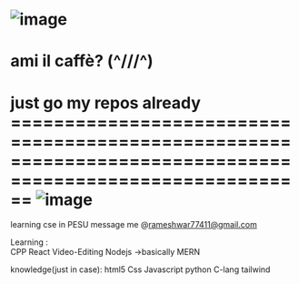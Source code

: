 ![image](https://user-images.githubusercontent.com/114616616/198709753-2e2cd86d-3b1f-4316-8e80-e3b616c3b64b.png)
===================================================================================================================================
ami il caffè? (^///^) 
===================================================================================================================================
just go my repos already  ==========================================================================================================
![image](https://user-images.githubusercontent.com/114616616/199242377-2f8842d1-f90f-4eac-b3ee-0dd4c54e294b.png)
===================================================================================================================================
learning cse in PESU 
message me @rameshwar77411@gmail.com

Learning :  
                CPP  React  Video-Editing Nodejs ->basically MERN 
            
knowledge(just in case):
                html5 Css Javascript python C-lang tailwind 
